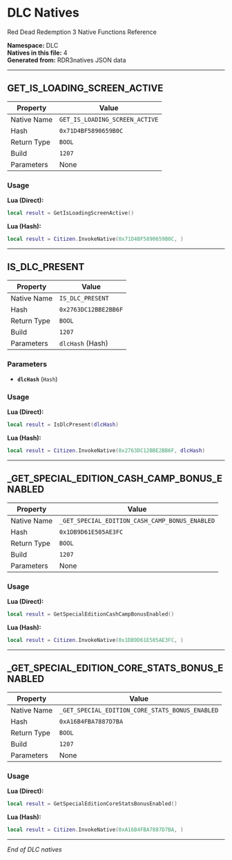 # DLC Natives

Red Dead Redemption 3 Native Functions Reference

**Namespace:** DLC  
**Natives in this file:** 4  
**Generated from:** RDR3natives JSON data

---

## GET_IS_LOADING_SCREEN_ACTIVE

| Property | Value |
|----------|-------|
| Native Name | `GET_IS_LOADING_SCREEN_ACTIVE` |
| Hash | `0x71D4BF5890659B0C` |
| Return Type | `BOOL` |
| Build | `1207` |
| Parameters | None |

### Usage

**Lua (Direct):**
```lua
local result = GetIsLoadingScreenActive()
```

**Lua (Hash):**
```lua
local result = Citizen.InvokeNative(0x71D4BF5890659B0C, )
```


---

## IS_DLC_PRESENT

| Property | Value |
|----------|-------|
| Native Name | `IS_DLC_PRESENT` |
| Hash | `0x2763DC12BBE2BB6F` |
| Return Type | `BOOL` |
| Build | `1207` |
| Parameters | `dlcHash` (Hash) |

### Parameters

- **`dlcHash`** (`Hash`)

### Usage

**Lua (Direct):**
```lua
local result = IsDlcPresent(dlcHash)
```

**Lua (Hash):**
```lua
local result = Citizen.InvokeNative(0x2763DC12BBE2BB6F, dlcHash)
```


---

## _GET_SPECIAL_EDITION_CASH_CAMP_BONUS_ENABLED

| Property | Value |
|----------|-------|
| Native Name | `_GET_SPECIAL_EDITION_CASH_CAMP_BONUS_ENABLED` |
| Hash | `0x1DB9D61E505AE3FC` |
| Return Type | `BOOL` |
| Build | `1207` |
| Parameters | None |

### Usage

**Lua (Direct):**
```lua
local result = GetSpecialEditionCashCampBonusEnabled()
```

**Lua (Hash):**
```lua
local result = Citizen.InvokeNative(0x1DB9D61E505AE3FC, )
```


---

## _GET_SPECIAL_EDITION_CORE_STATS_BONUS_ENABLED

| Property | Value |
|----------|-------|
| Native Name | `_GET_SPECIAL_EDITION_CORE_STATS_BONUS_ENABLED` |
| Hash | `0xA16B4FBA7887D7BA` |
| Return Type | `BOOL` |
| Build | `1207` |
| Parameters | None |

### Usage

**Lua (Direct):**
```lua
local result = GetSpecialEditionCoreStatsBonusEnabled()
```

**Lua (Hash):**
```lua
local result = Citizen.InvokeNative(0xA16B4FBA7887D7BA, )
```


---

*End of DLC natives*

